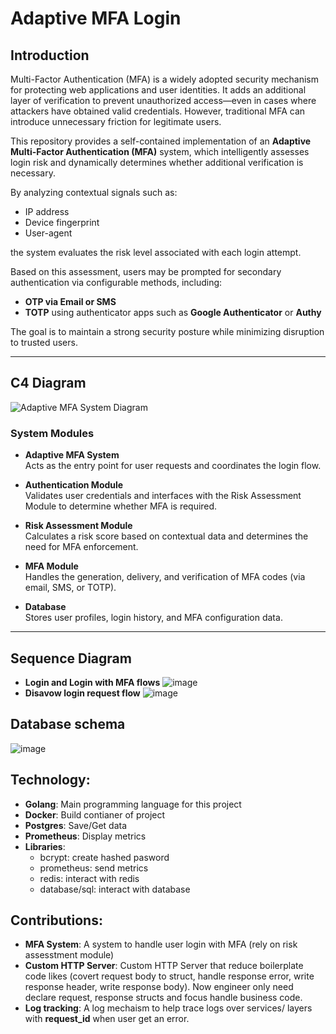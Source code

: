 # Adaptive MFA Login

## Introduction

Multi-Factor Authentication (MFA) is a widely adopted security mechanism for protecting web applications and user identities. It adds an additional layer of verification to prevent unauthorized access—even in cases where attackers have obtained valid credentials. However, traditional MFA can introduce unnecessary friction for legitimate users.

This repository provides a self-contained implementation of an **Adaptive Multi-Factor Authentication (MFA)** system, which intelligently assesses login risk and dynamically determines whether additional verification is necessary.

By analyzing contextual signals such as:

- IP address  
- Device fingerprint  
- User-agent  

the system evaluates the risk level associated with each login attempt.

Based on this assessment, users may be prompted for secondary authentication via configurable methods, including:

- **OTP via Email or SMS**
- **TOTP** using authenticator apps such as **Google Authenticator** or **Authy**

The goal is to maintain a strong security posture while minimizing disruption to trusted users.

---

## C4 Diagram

![Adaptive MFA System Diagram](https://github.com/user-attachments/assets/4013a95b-6bae-4437-b2fe-0e1b992936a0)

### System Modules

- **Adaptive MFA System**  
  Acts as the entry point for user requests and coordinates the login flow.

- **Authentication Module**  
  Validates user credentials and interfaces with the Risk Assessment Module to determine whether MFA is required.

- **Risk Assessment Module**  
  Calculates a risk score based on contextual data and determines the need for MFA enforcement.

- **MFA Module**  
  Handles the generation, delivery, and verification of MFA codes (via email, SMS, or TOTP).

- **Database**  
  Stores user profiles, login history, and MFA configuration data.

---

## Sequence Diagram
- **Login and Login with MFA flows**
![image](https://github.com/user-attachments/assets/2429d394-e296-4a6e-8cf2-99a04d3afed3)
- **Disavow login request flow**
![image](https://github.com/user-attachments/assets/10060165-f59b-43d1-b9c7-692050767ed6)

## Database schema
![image](https://github.com/user-attachments/assets/edeae327-0a77-4fde-bc66-8de480d06b8a)

## Technology:
- **Golang**: Main programming language for this project
- **Docker**: Build contianer of project
- **Postgres**: Save/Get data
- **Prometheus**: Display metrics
- **Libraries**:
  - bcrypt: create hashed pasword
  - prometheus: send metrics
  - redis: interact with redis
  - database/sql: interact with database
## Contributions:
- **MFA System**: A system to handle user login with MFA (rely on risk assesstment module)
- **Custom HTTP Server**: Custom HTTP Server that reduce boilerplate code likes (covert request body to struct, handle response error, write response header, write response body). Now engineer only need declare request, response structs and focus handle business code.
- **Log tracking**: A log mechaism to help trace logs over services/ layers with **request_id** when user get an error.


